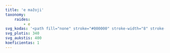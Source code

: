 ```yaml
---
title: 'e mažoji'
taxonomy:
    raides:
        - e
svg_kodas: '<path fill="none" stroke="#000000" stroke-width="8" stroke-linecap="round" stroke-miterlimit="10" d="M77.8,307.1c0,0,100.9-78.8,115.3-93.9c8.7-9.2,20.2-23.5,14.4-29.4c-5.8-5.8-26.8,4.1-44.3,27.8c-12.8,17.4-51.6,88.7-15.1,95.5c35.3,6.6,73.4-43.9,73.4-43.9"/>'
svg_plotis: 340
svg_aukstis: 400
koeficientas: 1
---
```


